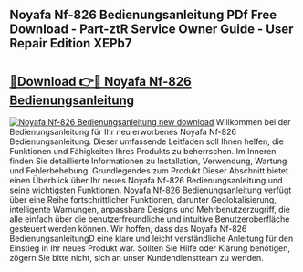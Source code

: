 ## Noyafa Nf-826 Bedienungsanleitung PDf Free Download - Part-ztR Service Owner Guide - User Repair Edition XEPb7

# <h2><a href="http://df4vgjt.blite.top/?on=Noyafa+Nf-826+Bedienungsanleitung">🔗Download 👉🔴 Noyafa Nf-826 Bedienungsanleitung</a></h2>

[![Noyafa Nf-826 Bedienungsanleitung new download](https://i.imgur.com/lujVjoI.png)](http://df4vgjt.blite.top/?on=Noyafa+Nf-826+Bedienungsanleitung)
Willkommen bei der Bedienungsanleitung für Ihr neu erworbenes Noyafa Nf-826 Bedienungsanleitung. Dieser umfassende Leitfaden soll Ihnen helfen, die Funktionen und Fähigkeiten Ihres Produkts zu beherrschen. Im Inneren finden Sie detaillierte Informationen zu Installation, Verwendung, Wartung und Fehlerbehebung. Grundlegendes zum Produkt Dieser Abschnitt bietet einen Überblick über Ihr neues Noyafa Nf-826 Bedienungsanleitung und seine wichtigsten Funktionen. Noyafa Nf-826 Bedienungsanleitung verfügt über eine Reihe fortschrittlicher Funktionen, darunter Geolokalisierung, intelligente Warnungen, anpassbare Designs und Mehrbenutzerzugriff, die alle einfach über die benutzerfreundliche und intuitive Benutzeroberfläche gesteuert werden können. Wir hoffen, dass das Noyafa Nf-826 BedienungsanleitungD eine klare und leicht verständliche Anleitung für den Einstieg in Ihr neues Produkt war. Sollten Sie Hilfe oder Klärung benötigen, zögern Sie bitte nicht, sich an unser Kundendienstteam zu wenden.
